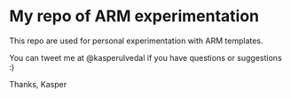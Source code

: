# My repo of ARM experimentation

This repo are used for personal experimentation with ARM templates.

You can tweet me at @kasperulvedal if you have questions or suggestions :)

Thanks,
Kasper
